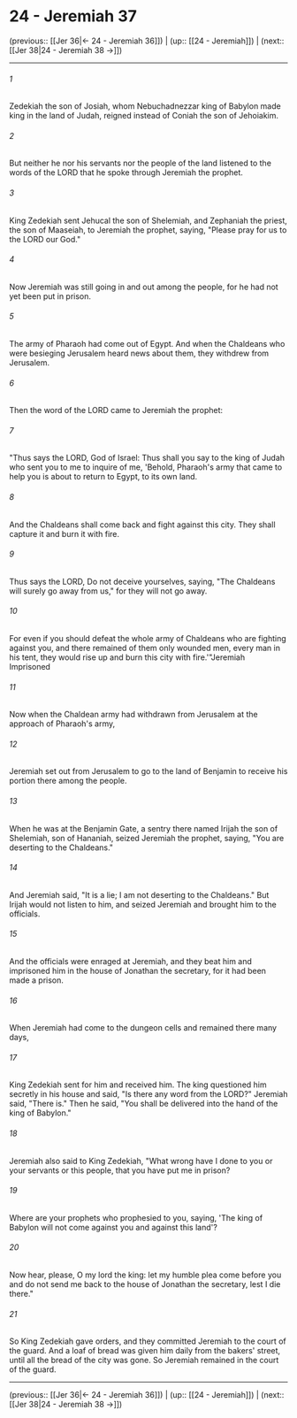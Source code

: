 # 24 - Jeremiah 37

(previous:: [[Jer 36|← 24 - Jeremiah 36]]) | (up:: [[24 - Jeremiah]]) | (next:: [[Jer 38|24 - Jeremiah 38 →]])

***


###### 1 
Zedekiah the son of Josiah, whom Nebuchadnezzar king of Babylon made king in the land of Judah, reigned instead of Coniah the son of Jehoiakim. 

###### 2 
But neither he nor his servants nor the people of the land listened to the words of the LORD that he spoke through Jeremiah the prophet. 

###### 3 
King Zedekiah sent Jehucal the son of Shelemiah, and Zephaniah the priest, the son of Maaseiah, to Jeremiah the prophet, saying, "Please pray for us to the LORD our God." 

###### 4 
Now Jeremiah was still going in and out among the people, for he had not yet been put in prison. 

###### 5 
The army of Pharaoh had come out of Egypt. And when the Chaldeans who were besieging Jerusalem heard news about them, they withdrew from Jerusalem. 

###### 6 
Then the word of the LORD came to Jeremiah the prophet: 

###### 7 
"Thus says the LORD, God of Israel: Thus shall you say to the king of Judah who sent you to me to inquire of me, 'Behold, Pharaoh's army that came to help you is about to return to Egypt, to its own land. 

###### 8 
And the Chaldeans shall come back and fight against this city. They shall capture it and burn it with fire. 

###### 9 
Thus says the LORD, Do not deceive yourselves, saying, "The Chaldeans will surely go away from us," for they will not go away. 

###### 10 
For even if you should defeat the whole army of Chaldeans who are fighting against you, and there remained of them only wounded men, every man in his tent, they would rise up and burn this city with fire.'"Jeremiah Imprisoned 

###### 11 
Now when the Chaldean army had withdrawn from Jerusalem at the approach of Pharaoh's army, 

###### 12 
Jeremiah set out from Jerusalem to go to the land of Benjamin to receive his portion there among the people. 

###### 13 
When he was at the Benjamin Gate, a sentry there named Irijah the son of Shelemiah, son of Hananiah, seized Jeremiah the prophet, saying, "You are deserting to the Chaldeans." 

###### 14 
And Jeremiah said, "It is a lie; I am not deserting to the Chaldeans." But Irijah would not listen to him, and seized Jeremiah and brought him to the officials. 

###### 15 
And the officials were enraged at Jeremiah, and they beat him and imprisoned him in the house of Jonathan the secretary, for it had been made a prison. 

###### 16 
When Jeremiah had come to the dungeon cells and remained there many days, 

###### 17 
King Zedekiah sent for him and received him. The king questioned him secretly in his house and said, "Is there any word from the LORD?" Jeremiah said, "There is." Then he said, "You shall be delivered into the hand of the king of Babylon." 

###### 18 
Jeremiah also said to King Zedekiah, "What wrong have I done to you or your servants or this people, that you have put me in prison? 

###### 19 
Where are your prophets who prophesied to you, saying, 'The king of Babylon will not come against you and against this land'? 

###### 20 
Now hear, please, O my lord the king: let my humble plea come before you and do not send me back to the house of Jonathan the secretary, lest I die there." 

###### 21 
So King Zedekiah gave orders, and they committed Jeremiah to the court of the guard. And a loaf of bread was given him daily from the bakers' street, until all the bread of the city was gone. So Jeremiah remained in the court of the guard.

***

(previous:: [[Jer 36|← 24 - Jeremiah 36]]) | (up:: [[24 - Jeremiah]]) | (next:: [[Jer 38|24 - Jeremiah 38 →]])
